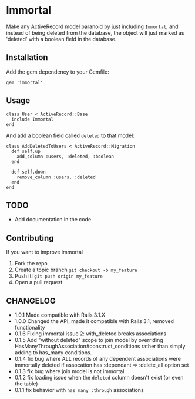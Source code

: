 # Immortal

Make any ActiveRecord model paranoid by just including `Immortal`, and instead of being deleted from the database, the object will just marked as 'deleted' with a boolean field in the database.

## Installation

Add the gem dependency to your Gemfile:

    gem 'immortal'

## Usage

    class User < ActiveRecord::Base
      include Immortal
    end

And add a boolean field called `deleted` to that model:

    class AddDeletedToUsers < ActiveRecord::Migration
      def self.up
        add_column :users, :deleted, :boolean
      end

      def self.down
        remove_column :users, :deleted
      end
    end

## TODO

- Add documentation in the code

## Contributing

If you want to improve immortal

1. Fork the repo
2. Create a topic branch `git checkout -b my_feature`
3. Push it! `git push origin my_feature`
4. Open a pull request

## CHANGELOG

- 1.0.1 Made compatible with Rails 3.1.X
- 1.0.0 Changed the API, made it compatible with Rails 3.1, removed
  functionality
- 0.1.6 Fixing immortal issue 2: with_deleted breaks associations
- 0.1.5 Add "without deleted" scope to join model by overriding HasManyThroughAssociation#construct_conditions
    rather than simply adding to has_many conditions.
- 0.1.4 fix bug where ALL records of any dependent associations were
  immortally deleted if assocation has :dependant => :delete_all option
  set
- 0.1.3 fix bug where join model is not immortal
- 0.1.2 fix loading issue when the `deleted` column doesn't exist (or even the table)
- 0.1.1 fix behavior with `has_many :through` associations
